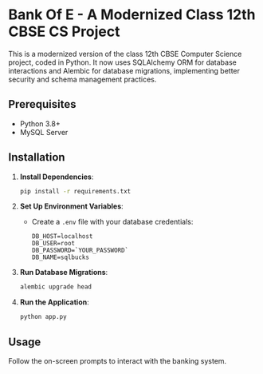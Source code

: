 # Bank Of E - A Modernized Class 12th CBSE CS Project

This is a modernized version of the class 12th CBSE Computer Science project, coded in Python. It now uses SQLAlchemy ORM for database interactions and Alembic for database migrations, implementing better security and schema management practices.

## Prerequisites

- Python 3.8+
- MySQL Server

## Installation

1. **Install Dependencies**:
    ```bash
    pip install -r requirements.txt
    ```

2. **Set Up Environment Variables**:
    - Create a `.env` file with your database credentials:
      ```
      DB_HOST=localhost
      DB_USER=root
      DB_PASSWORD=`YOUR_PASSWORD`
      DB_NAME=sqlbucks
      ```

3. **Run Database Migrations**:
    ```bash
    alembic upgrade head
    ```

4. **Run the Application**:
    ```bash
    python app.py
    ```

## Usage

Follow the on-screen prompts to interact with the banking system.